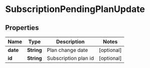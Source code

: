 
# SubscriptionPendingPlanUpdate

## Properties
Name | Type | Description | Notes
------------ | ------------- | ------------- | -------------
**date** | **String** | Plan change date |  [optional]
**id** | **String** | Subscription plan id |  [optional]



